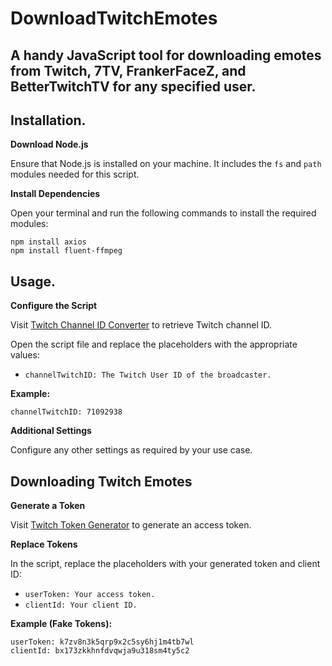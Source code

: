 # DownloadTwitchEmotes

## A handy JavaScript tool for downloading emotes from Twitch, 7TV, FrankerFaceZ, and BetterTwitchTV for any specified user.

## Installation. 

**Download Node.js**

Ensure that Node.js is installed on your machine.
It includes the `fs` and `path` modules needed for this script.

**Install Dependencies**

Open your terminal and run the following commands to install the required modules:
   ```
   npm install axios
   npm install fluent-ffmpeg
   ```

## Usage. 

**Configure the Script**   

Visit [Twitch Channel ID Converter](https://www.streamweasels.com/tools/convert-twitch-username-to-user-id/) to retrieve Twitch channel ID.

Open the script file and replace the placeholders with the appropriate values:
   - `channelTwitchID: The Twitch User ID of the broadcaster.`

**Example:**
   ```
   channelTwitchID: 71092938   
   ```

 **Additional Settings**

   Configure any other settings as required by your use case.

## Downloading Twitch Emotes

   **Generate a Token**

   Visit [Twitch Token Generator](https://twitchtokengenerator.com/) to generate an access token.

**Replace Tokens**

   In the script, replace the placeholders with your generated token and client ID:
   - `userToken: Your access token.`
   - `clientId: Your client ID.`

**Example (Fake Tokens):**
   ```
   userToken: k7zv8n3k5qrp9x2c5sy6hj1m4tb7wl
   clientId: bx173zkkhnfdvqwja9u318sm4ty5c2
   ```
